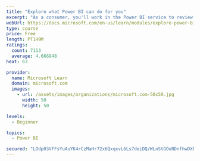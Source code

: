 ```yaml
---
title: "Explore what Power BI can do for you"
excerpt: "As a consumer, you'll work in the Power BI service to review and interact with content that has been shared with you. This module provides the foundational information that you need to work effectively in the Power BI service."
webUrl: https://docs.microsoft.com/en-us/learn/modules/explore-power-bi-service/
type: course
price: Free
length: PT1H9M
ratings:
  count: 7113
  average: 4.666948
heat: 63

provider:
  name: Microsoft Learn
  domain: microsoft.com
  images:
    - url: /assets/images/organizations/microsoft.com-50x50.jpg
      width: 50
      height: 50

levels:
  - Beginner

topics:
  - Power BI

secured: "LOdp03VFFsYuAuYK4rCzMaHr72x6QxqxvL6Ls7deiDQ/WLnStGOuNDnfhwDXFjpifXWWazwNbHTfE09wV1M+nST7z/QuLONLI7hu1XhBgmq6Dut43VXvHELyI8Wo6zz/Gbzxo6u32M5GRKlpTSrwPB6NHlAihqT4iYrnd0clWzIJZgq7h33bOsr1B2R6Cgvd2HX5GBt4QQi2H24xvbxonDiPGWDSqjyqhrAdogIP61fDr1Eg9/El2g6Gfmb8ek5v/sN6h6wJGlLmGv7oH41f87PAnbPZNOx093H/3rVieYB0hNcwAfgJtPxCEiow76wzBRPYAyxrsqq3dWm9+towSjk22wndRrGnsdEbj6Rxi8YtRx6vBzP0YTKVZ8LiAUaBZKTo/22A2BbIRF1OCeWOuBzf6Ogn8TVDeAOr7+RYByQ=;WC6IXN5Nv/9yYm+mqiqV0A=="
---
```


